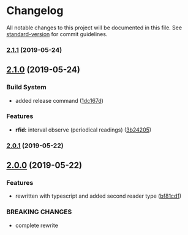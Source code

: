 # Changelog

All notable changes to this project will be documented in this file. See [standard-version](https://github.com/conventional-changelog/standard-version) for commit guidelines.

### [2.1.1](https://github.com/ulfalfa/rfid-chafon/compare/v2.1.0...v2.1.1) (2019-05-24)



## [2.1.0](https://github.com/ulfalfa/rfid-chafon/compare/v2.0.1...v2.1.0) (2019-05-24)


### Build System

* added release command ([1dc167d](https://github.com/ulfalfa/rfid-chafon/commit/1dc167d))


### Features

* **rfid:** interval observe (periodical readings) ([3b24205](https://github.com/ulfalfa/rfid-chafon/commit/3b24205))



### [2.0.1](https://github.com/ulfalfa/rfid-chafon/compare/v2.0.0...v2.0.1) (2019-05-22)



## [2.0.0](https://github.com/ulfalfa/rfid-chafon/compare/v1.1.1...v2.0.0) (2019-05-22)


### Features

* rewritten with typescript and added second reader type ([bf81cd1](https://github.com/ulfalfa/rfid-chafon/commit/bf81cd1))


### BREAKING CHANGES

* complete rewrite
